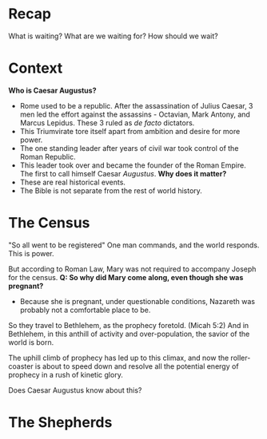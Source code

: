 # Recap
What is waiting?
What are we waiting for?
How should we wait?
# Context
**Who is Caesar Augustus?**
- Rome used to be a republic. After the assassination of Julius Caesar, 3 men led the effort against the assassins - Octavian, Mark Antony, and Marcus Lepidus. These 3 ruled as _de facto_ dictators.
- This Triumvirate tore itself apart from ambition and desire for more power.
- The one standing leader after years of civil war took control of the Roman Republic.
- This leader took over and became the founder of the Roman Empire. The first to call himself Caesar _Augustus_.
**Why does it matter?**
- These are real historical events. 
- The Bible is not separate from the rest of world history.
# The Census
"So all went to be registered"
One man commands, and the world responds. This is power.

But according to Roman Law, Mary was not required to accompany Joseph for the census.
**Q: So why did Mary come along, even though she was pregnant?**
- Because she is pregnant, under questionable conditions, Nazareth was probably not a comfortable place to be.

So they travel to Bethlehem, as the prophecy foretold. (Micah 5:2)
And in Bethlehem, in this anthill of activity and over-population, the savior of the world is born.

The uphill climb of prophecy has led up to this climax, and now the roller-coaster is about to speed down and resolve all the potential energy of prophecy in a rush of kinetic glory.


Does Caesar Augustus know about this?


# The Shepherds
